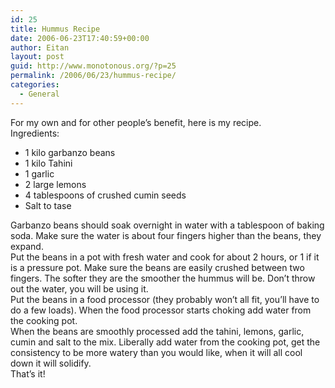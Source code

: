 ```yaml
---
id: 25
title: Hummus Recipe
date: 2006-06-23T17:40:59+00:00
author: Eitan
layout: post
guid: http://www.monotonous.org/?p=25
permalink: /2006/06/23/hummus-recipe/
categories:
  - General
---
```

For my own and for other people&#8217;s benefit, here is my recipe.  
Ingredients:

  * 1 kilo garbanzo beans
  * 1 kilo Tahini
  * 1 garlic
  * 2 large lemons
  * 4 tablespoons of crushed cumin seeds
  * Salt to tase

Garbanzo beans should soak overnight in water with a tablespoon of baking soda. Make sure the water is about four fingers higher than the beans, they expand.  
Put the beans in a pot with fresh water and cook for about 2 hours, or 1 if it is a pressure pot. Make sure the beans are easily crushed between two fingers. The softer they are the smoother the hummus will be. Don&#8217;t throw out the water, you will be using it.  
Put the beans in a food processor (they probably won&#8217;t all fit, you&#8217;ll have to do a few loads). When the food processor starts choking add water from the cooking pot.  
When the beans are smoothly processed add the tahini, lemons, garlic, cumin and salt to the mix. Liberally add water from the cooking pot, get the consistency to be more watery than you would like, when it will all cool down it will solidify.  
That&#8217;s it!
